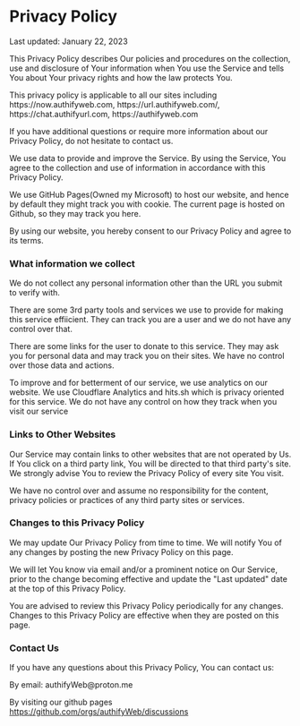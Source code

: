 <h1>Privacy Policy</h1>
<p>Last updated: January 22, 2023</p>
<p>This Privacy Policy describes Our policies and procedures on the collection, use and disclosure of Your information when You use the Service and tells You about Your privacy rights and how the law protects You.</p>
<p>This privacy policy is applicable to all our sites including https://now.authifyweb.com, https://url.authifyweb.com/, https://chat.authifyurl.com, https://authifyweb.com </p>
<p>If you have additional questions or require more information about our Privacy Policy, do not hesitate to contact us.</p>
<p>We use data to provide and improve the Service. By using the Service, You agree to the collection and use of information in accordance with this Privacy Policy. </p>

We use GitHub Pages(Owned my Microsoft) to host our website, and hence by default they might track you with cookie. The current page is hosted on Github, so they may track you here.

<p>By using our website, you hereby consent to our Privacy Policy and agree to its terms.</p>

<h3>What information we collect</h3>
<p>We do not collect any personal information other than the URL you submit to verify with. <p>
<p>There are some 3rd party tools and services we use to provide for making this service effiicient. They can track you are a user and we do not have any control over that.</p>
<p> There are some links for the user to donate to this service. They may ask you for personal data and may track you on their sites. We have no control over those data and actions.</p>
<p>To improve and for betterment of our service, we use analytics on our website. We use Cloudflare Analytics and hits.sh which is privacy oriented for this service. We do not have any control on how they track when you visit our service </p>

<h3>Links to Other Websites</h3>
<p>Our Service may contain links to other websites that are not operated by Us. If You click on a third party link, You will be directed to that third party's site. We strongly advise You to review the Privacy Policy of every site You visit.</p>
<p>We have no control over and assume no responsibility for the content, privacy policies or practices of any third party sites or services.</p>

<h3>Changes to this Privacy Policy</h3>
<p>We may update Our Privacy Policy from time to time. We will notify You of any changes by posting the new Privacy Policy on this page.</p>
<p>We will let You know via email and/or a prominent notice on Our Service, prior to the change becoming effective and update the "Last updated" date at the top of this Privacy Policy.</p>
<p>You are advised to review this Privacy Policy periodically for any changes. Changes to this Privacy Policy are effective when they are posted on this page.</p>

<h3>Contact Us</h3>
<p>If you have any questions about this Privacy Policy, You can contact us:</p>


<p>By email: authifyWeb@proton.me</p>

<p>By visiting our github pages <a href="https://github.com/orgs/authifyWeb/discussions" target="_blank" rel="external nofollow noopener">https://github.com/orgs/authifyWeb/discussions</a></p>
 
